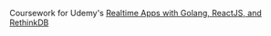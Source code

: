 Coursework for Udemy's [Realtime Apps with Golang, ReactJS, and RethinkDB](https://www.udemy.com/realtime-apps-with-reactjs-golang-rethinkdb)